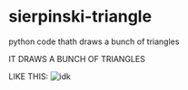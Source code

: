 # sierpinski-triangle
python code thath draws a bunch of triangles

IT DRAWS A BUNCH OF TRIANGLES

LIKE THIS:
![idk](https://i.redd.it/gjhpxlnzrqo31.jpg)
